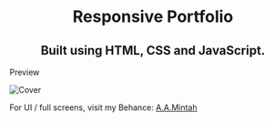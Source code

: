 <div style="text-align: center;">

# Responsive Portfolio

## Built using  HTML, CSS and JavaScript.

</div>

Preview

![Cover](https://github.com/user-attachments/assets/a968881d-5f60-43ac-a9a0-8076c9b781c0)


For UI / full screens, visit my Behance: [A.A.Mintah](https://www.behance.net/A.A.Mintah)
